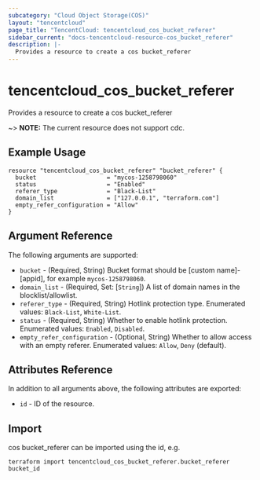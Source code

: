 ```yaml
---
subcategory: "Cloud Object Storage(COS)"
layout: "tencentcloud"
page_title: "TencentCloud: tencentcloud_cos_bucket_referer"
sidebar_current: "docs-tencentcloud-resource-cos_bucket_referer"
description: |-
  Provides a resource to create a cos bucket_referer
---
```


# tencentcloud_cos_bucket_referer

Provides a resource to create a cos bucket_referer

~> **NOTE:** The current resource does not support cdc.

## Example Usage

```hcl
resource "tencentcloud_cos_bucket_referer" "bucket_referer" {
  bucket                    = "mycos-1258798060"
  status                    = "Enabled"
  referer_type              = "Black-List"
  domain_list               = ["127.0.0.1", "terraform.com"]
  empty_refer_configuration = "Allow"
}
```

## Argument Reference

The following arguments are supported:

* `bucket` - (Required, String) Bucket format should be [custom name]-[appid], for example `mycos-1258798060`.
* `domain_list` - (Required, Set: [`String`]) A list of domain names in the blocklist/allowlist.
* `referer_type` - (Required, String) Hotlink protection type. Enumerated values: `Black-List`, `White-List`.
* `status` - (Required, String) Whether to enable hotlink protection. Enumerated values: `Enabled`, `Disabled`.
* `empty_refer_configuration` - (Optional, String) Whether to allow access with an empty referer. Enumerated values: `Allow`, `Deny` (default).

## Attributes Reference

In addition to all arguments above, the following attributes are exported:

* `id` - ID of the resource.



## Import

cos bucket_referer can be imported using the id, e.g.

```
terraform import tencentcloud_cos_bucket_referer.bucket_referer bucket_id
```


